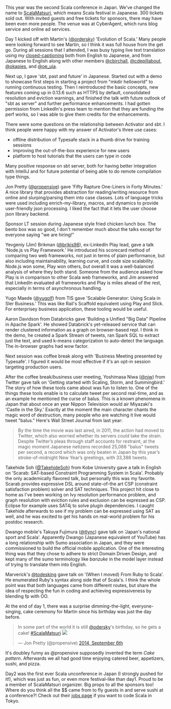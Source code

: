 This year was the second Scala conference in Japan. We've changed the name to [ScalaMatsuri](http://scalamatsuri.org/en/), which means Scala festival in Japanese. 300 tickets sold out. With invited guests and free tickets for sponsors, there may have been even more people. The venue was at CyberAgent, which runs blog service and online ad services.

Day 1 kicked off with Martin's ([@ordersky](https://twitter.com/odersky)) 'Evolution of Scala.' Many people were looking forward to see Martin, so I think it was full house from the get go. During all sessions that I attended, I was busy typing live text translation using my [closed-captioning](https://github.com/eed3si9n/closed-captioning) both from English to Japanese, and from Japanese to English along with other members [@cbirchall](https://twitter.com/cbirchall), [@cdepillabout](https://twitter.com/cdepillabout), [@okapies](https://twitter.com/okapies), and [@oe_uia](oe_uia).

Next up, I gave 'sbt, past and future' in Japanese. Started out with a demo to showcase first steps in starting a project from "mkdir helloworld" to running continuous testing. Then I reintroduced the basic concepts, new features coming up in 0.13.6 such as HTTPS by default, consolidated resolution and eviction warnings, and finished the talk with future outlook of "sbt as server" and further performance enhancements. I had gotten permission from LinkedIn's press team to mention that they are funding the perf works, so I was able to give them credits for the enhancements.

There were some questions on the relationship between Activator and sbt. I think people were happy with my answer of Activator's three use cases:
- offline distribution of Typesafe stack in a thumb drive for training sessions
- improving the out-of-the-box experience for new users
- platform to host tutorials that the users can type in code 

Many positive response on sbt server, both for having better integration with IntelliJ and for future potential of being able to do remote compilation type things.

Jon Pretty ([@propensive](https://twitter.com/propensive)) gave 'Fifty Rapture One-Liners in Forty Minutes.' A nice library that provides abstraction for reading/writing resource from online and slurping/parsing them into case classes. Lots of language tricks were used including enrich-my-library, macros, and dynamics to provide user-friendly json processing. I liked the fact that it lets the user choose json library backend.

Sponsor LT session during Japanese style fried chicken lunch box. The bento box was so good, I don't remember much about the talks except for everyone saying "we are hiring!"

Yevgeniy (Jim) Brikman ([@brikis98](https://twitter.com/brikis98)), ex-LinkedIn Play lead, gave a talk 'Node.js vs Play Framework.' He introduced his scorecard method of comparing two web frameworks, not just in terms of plain performance, but also including maintainability, learning curve, and code size scalability. Node.js won some, Play won others, but overall it was a well-balanced analysis of where they both stand. 
Someone from the audience asked how Play is in comparison to other Scala web frameworks, and Jim answered that LinkedIn evaluated all frameworks and Play is miles ahead of the rest, especially in terms of asynchronous handling.

Yugo Maede ([@yugolf](https://twitter.com/yugolf)) from TIS gave 'Scalable Generator: Using Scala in SIer Business.' This was like Rail's Scaffold equivalent using Play and Slick. For enterprisey business application, these tooling would be useful.

Aaron Davidson from Databricks gave 'Building a Unified "Big Data" Pipeline in Apache Spark'. He showed Databrick's yet-released service that can render clustered information as a graph on browser-based repl. I think in the demo, he created a Spark Stream of tweets, ran Spark SQL to extract just the text, and used k-means categorization to auto-detect the language. The in-browser graphs had wow factor.

Next session was coffee break along with 'Business Meeting presented by Typesafe'. I figured it would be most effective if it's an opt-in session targeting production users.

After the coffee break/business user meeting, Yoshimasa Niwa ([@niw](https://twitter.com/niw)) from Twitter gave talk on 'Getting started with Scaling, Storm, and Summingbird.' The story of how these tools came about was fun to listen to. One of the things these tools enable is to calculate tweet per second real-time, and as an example he mentioned the curse of balus. This is a known phenomena in Japan that about once an year Nippon Television would air Miyazaki's 'Castle in the Sky.' Exactly at the moment the main character chants the magic word of destruction, many people who are watching it live would tweet "balus." Here's Wall Street Journal from last year:

> By the time the movie was last aired, in 2011, the action had moved to Twitter, which also worried whether its servers could take the strain. Despite Twitter’s pleas through staff accounts for restraint, at the magic moment Japanese netizens recorded 25,088 "balus" tweets per second, a record which was only beaten in Japan by this year’s stroke-of-midnight New Year’s greetings, with 33,388 tweets.

Takehide Soh ([@TakehideSoh](https://twitter.com/TakehideSoh)) from Kobe University gave a talk in English on 'Scarab: SAT-based Constraint Programming System in Scala'. Probably the only academically flavored talk, but personally this was my favorite. Scarab provides expressive DSL around state-of-the art CSP (constraint satisfaction problem) solver and SAT techniques. This project hit close to home as I've been working on Ivy resolution performance problem, and graph resolution with eviction rules and exclusion can be expressed as CSP. Eclipse for example uses SAT4j to solve plugin dependencies. I caught Takehide afterwards to see if my problem can be expressed using SAT as well, and he was excited to get his hands on real-world problem for his postdoc research.

Dwango mobile's Takuya Fujimura ([@tlync](https://twitter.com/tlync)) gave talk on 'Japan's national sport and Scala'. Apparently Dwango (Japanese equivalent of YouTube) has a long relationship with Sumo association in Japan, and they were commissioned to build the official mobile application. One of the interesting thing was that they chose to adhere to strict Domain Driven Design, and kept many of the sumo terminology like *banzuke* in the model layer instead of trying to translate them into English.

Marverick's [@todesking](https://twitter.com/todesking) gave talk on '(When I moved) From Ruby to Scala'. He enumerated Ruby's syntax along side that of Scala's. I think the whole point was that both languages came from different routes, but share the idea of respecting the fun in coding and achieving expressiveness by blending fp with OO.

At the end of day 1, there was a surprise dimming-the-light, everyone-singing, cake ceremony for Martin since his birthday was just the day before.

<blockquote class="twitter-tweet" lang="ja"><p>In some part of the world it is still <a href="https://twitter.com/odersky">@odersky</a>&#39;s birthday, so he gets a cake! <a href="https://twitter.com/hashtag/ScalaMatsuri?src=hash">#ScalaMatsuri</a> 

<img src="https://pbs.twimg.com/media/Bw2MFy0CIAAcfkK.jpg">

<!-- a href="http://t.co/cLal8xODiG">pic.twitter.com/cLal8xODiG</a -->

</p>&mdash; Jon Pretty (@propensive) <a href="https://twitter.com/propensive/status/508216380785557504">2014, September 6th</a></blockquote>
<script async src="//platform.twitter.com/widgets.js" charset="utf-8"></script>

It's doubley funny as @propensive supposedly invented the term *Cake pattern*. Afterwards we all had good time enjoying catered beer, appetizers, sushi, and pizza.

Day2 was the first ever Scala unconference in Japan (I strongly pushed for it!), which was just as fun, or even more festival-like than day1. Proud to be a member of ScalaMatsuri organizer. Big props to all the sponsors too! Where do you think all the $$ came from to fly guests in and serve sushi at a conference?! Check out their [jobs page](http://scalamatsuri.org/ja/jobs/index.html) if you want to code Scala in Tokyo.
